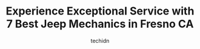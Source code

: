 ---
layout: ampstory
image: https://images.unsplash.com/photo-1508051258-1607bf9363da?ixlib=rb-4.0.3&ixid=MnwxMjA3fDB8MHxwaG90by1wYWdlfHx8fGVufDB8fHx8&auto=format&fit=crop&w=640&h=853&q=80
author: techidn
featured: false
description: When it comes to maintaining and repairing your vehicle in Fresno CA, USA, you deserve nothing but the best. Thats why the 7 best Jeep Mechanic in the area are here to offer their expertise
title: Experience Exceptional Service with 7 Best Jeep Mechanics in Fresno CA
cover:
   title: Experience Exceptional Service with 7 Best Jeep Mechanics in Fresno CA
   subtitle: Rickpate
   background: https://images.unsplash.com/photo-1508051258-1607bf9363da?ixlib=rb-4.0.3&ixid=MnwxMjA3fDB8MHxwaG90by1wYWdlfHx8fGVufDB8fHx8&auto=format&fit=crop&w=640&h=853&q=80

pages: 
 - layout: thirds
   top: <h1>#1 All Access Automotive</h1>
   bottom: "<p>Robert there at All Access was a LIFESAVER. I needed a new battery installed in my 2021 BMW 330i and the dealership couldnt fit me in. The tech at the dealership made </p>"
   background: https://www.knot35.com/toplist/wp-content/uploads/2023/06/best-jeep-mechanic-1-in-fresno-ca-1685833355.jpeg
   backgroundblur: true
 - layout: thirds
   top: <h1>#2 Sunnyside Auto Repair Inc.</h1>
   bottom: "<p>5977 E Clinton Ave, Fresno, CA 93727, United States</p>"
   background: https://www.knot35.com/toplist/wp-content/uploads/2023/06/best-jeep-mechanic-2-in-fresno-ca-1685833356.jpeg
   cta:
      link: https://www.knot35.com/toplist/experience-exceptional-service-with-7-best-jeep-mechanics-in-fresno-ca/
      text: Experience Exceptional Service with 7 Best Jeep Mechanics in Fresno CA
 - layout: thirds
   top: <h1>#3 5 Star Auto Repair</h1>
   bottom: "<p>7255 N Abby St, Fresno, CA 93650, United States</p>"
   background: https://www.knot35.com/toplist/wp-content/uploads/2023/06/best-jeep-mechanic-3-in-fresno-ca-1685833356.png
   cta:
      link: https://www.knot35.com/toplist/experience-exceptional-service-with-7-best-jeep-mechanics-in-fresno-ca/
      text: Experience Exceptional Service with 7 Best Jeep Mechanics in Fresno CA
 - layout: thirds
   top: <h1>#4 Arams Auto Repair Center</h1>
   bottom: "<p>6333 N Blackstone Ave, Fresno, CA 93710, United States</p>"
   background: https://images.unsplash.com/photo-1564951434112-64d74cc2a2d7?ixlib=rb-4.0.3&ixid=MnwxMjA3fDB8MHxwaG90by1wYWdlfHx8fGVufDB8fHx8&auto=format&fit=crop&w=640&h=853&q=80
   cta:
      link: https://www.knot35.com/toplist/experience-exceptional-service-with-7-best-jeep-mechanics-in-fresno-ca/
      text: Experience Exceptional Service with 7 Best Jeep Mechanics in Fresno CA
 - layout: thirds
   top: <h1>#5 4 Wheel Parts-Off Road Truck & Jeep 4x4 Parts</h1>
   bottom: "<p>4326 N Blackstone Ave, Fresno, CA 93726, United States</p>"
   background: https://images.unsplash.com/photo-1533735380053-eb8d0759b24a?ixlib=rb-4.0.3&ixid=MnwxMjA3fDB8MHxwaG90by1wYWdlfHx8fGVufDB8fHx8&auto=format&fit=crop&w=640&h=853&q=80
   cta:
      link: https://www.knot35.com/toplist/experience-exceptional-service-with-7-best-jeep-mechanics-in-fresno-ca/
      text: Experience Exceptional Service with 7 Best Jeep Mechanics in Fresno CA
 - layout: thirds
   top: <h1>#6 A-Tech Auto Repair</h1>
   bottom: "<p>1550 N Clark St, Fresno, CA 93703, United States</p>"
   background: https://images.unsplash.com/photo-1609083590460-7b8cc0ca65f8?ixlib=rb-4.0.3&ixid=MnwxMjA3fDB8MHxwaG90by1wYWdlfHx8fGVufDB8fHx8&auto=format&fit=crop&w=640&h=853&q=80
   cta:
      link: https://www.knot35.com/toplist/experience-exceptional-service-with-7-best-jeep-mechanics-in-fresno-ca/
      text: Experience Exceptional Service with 7 Best Jeep Mechanics in Fresno CA
 - layout: thirds
   top: <h1>#7 Automotive Pros</h1>
   bottom: "<p>5719 W Barstow Ave, Fresno, CA 93722, United States</p>"
   background: https://images.unsplash.com/photo-1536745287225-21d689278fd1?ixlib=rb-4.0.3&ixid=MnwxMjA3fDB8MHxwaG90by1wYWdlfHx8fGVufDB8fHx8&auto=format&fit=crop&w=640&h=853&q=80
   cta:
      link: https://www.knot35.com/toplist/experience-exceptional-service-with-7-best-jeep-mechanics-in-fresno-ca/
      text: Experience Exceptional Service with 7 Best Jeep Mechanics in Fresno CA
 - layout: thirds
   middle: Continue reading...
   background: https://images.unsplash.com/photo-1613843873231-1447db182f97?ixlib=rb-4.0.3&ixid=MnwxMjA3fDB8MHxwaG90by1wYWdlfHx8fGVufDB8fHx8&auto=format&fit=crop&w=640&h=853&q=80
   cta:
      link: https://www.knot35.com/toplist/experience-exceptional-service-with-7-best-jeep-mechanics-in-fresno-ca/
      text: Experience Exceptional Service with 7 Best Jeep Mechanics in Fresno CA
      
---